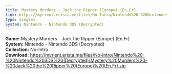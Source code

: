 ```yaml
---
title: Mystery Murders - Jack the Ripper (Europe) (En,Fr)
link: https://myrient.erista.me/files/No-Intro/Nintendo%20-%20Nintendo%203DS%20(Decrypted)/Mystery%20Murders%20-%20Jack%20the%20Ripper%20(Europe)%20(En,Fr).zip
type: single1
System: Nintendo - Nintendo 3DS (Decrypted)
---
```

<b>Game:</b> Mystery Murders - Jack the Ripper (Europe) (En,Fr)<br>
<b>System:</b> Nintendo - Nintendo 3DS (Decrypted)<br>
<b>Collection:</b> No-Intro<br>
<b>Download:</b> https://myrient.erista.me/files/No-Intro/Nintendo%20-%20Nintendo%203DS%20(Decrypted)/Mystery%20Murders%20-%20Jack%20the%20Ripper%20(Europe)%20(En,Fr).zip